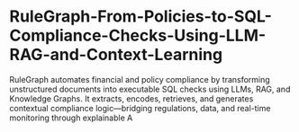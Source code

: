 # RuleGraph-From-Policies-to-SQL-Compliance-Checks-Using-LLM-RAG-and-Context-Learning
RuleGraph automates financial and policy compliance by transforming unstructured documents into executable SQL checks using LLMs, RAG, and Knowledge Graphs. It extracts, encodes, retrieves, and generates contextual compliance logic—bridging regulations, data, and real-time monitoring through explainable A
